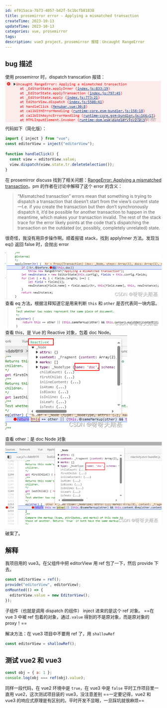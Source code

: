 ```yaml
---
id: ef915aca-7b73-4057-b42f-5c1bcfb81838
title: prosemirror error - Applying a mismatched transaction
createTime: 2023-10-13
updateTime: 2023-10-13
categories: vue, prosemirror
tags: 
description: vue3 project，prosemirror 报错：Uncaught RangeError
---
```


## bug 描述

使用 prosemirror 时，dispatch transcation 报错：
![在这里插入图片描述](..\post-assets\925aa35f-9b80-4dc4-83ce-ccd931631557.png)
代码如下（简化版）：

```js
import { inject } from "vue";
const editorView = inject("editorView");

function handleClick() {
  const view = editorView.value;
  view.dispatch(view.state.tr.deleteSelection());
}
```

在 prosemirror discuss 找到了相关问题：[RangeError: Applying a mismatched transaction](https://discuss.prosemirror.net/t/rangeerror-applying-a-mismatched-transaction/1846)。pm 的作者在讨论中解释了这个 error 的含义：

> “Mismatched transaction” errors mean that something is trying to dispatch a transaction that doesn’t start from the view’s current state—I.e. if you create the transaction but then don’t synchronously dispatch it, it’d be possible for another transaction to happen in the meantime, which makes your transaction invalid. The rest of the stack trace for the error likely points at the code that’s dispatching the transaction on the outdated (or, possibly, completely unrelated) state.

很奇怪，我没有用异步操作啊。顺着报错 stack，找到 applyInner 方法。发现当 eq() 返回 false 时，会抛出 error

![在这里插入图片描述](..\post-assets\59a69758-2238-49f6-893a-3a1a4d9a962e.png)
查看 eq 方法，根据注释知道它是用来判断 `this` 和 `other` 是否代表同一块内容。
![在这里插入图片描述](..\post-assets\e2f8f85b-6779-4f26-bf61-9739f29f5d38.png)
查看 this，是 Vue 的 Reactive 对象，包着 doc Node。
![在这里插入图片描述](..\post-assets\77d41771-40db-4559-855d-e2b8583617ac.png)

查看 other：是 doc Node 对象
![在这里插入图片描述](..\post-assets\bdecc582-1c70-4769-8724-9f7da11b8aa9.png)

破案了。

## 解释

我项目用的 vue3。在父组件中把 editorView 用 ref 包了一下，然后 provide 下去。

```js
const editorView = ref();
provide("editorView", editorView);
onMounted(() => {
  editorView.value = new EditorView();
});
```

子组件（也就是调用 dispatch 的组件） inject 进来的是这个 ref 对象。
==在 vue 3 中被 ref 包着的对象，通过`.value` 得到的不是原对象，而是原对象的 proxy！==

解决方法：在 vue3 项目中不要用 ref 了，用 `shallowRef`

```js
const editorView = shallowRef();
```

## 测试 vue2 和 vue3

```js
const obj = { a: 1 };
console.log(obj === ref(obj).value);
```

同样一段代码，在 vue2 环境中是 `true`，在 vue3 中是 `false`
平时工作项目里一直用 vue2，这次测试项目装的 vue3，没注意差别
==一定要记得，vue2 和 vue3 的响应式原理是有区别的。平时开发不显眼，一旦踩坑就很麻烦==